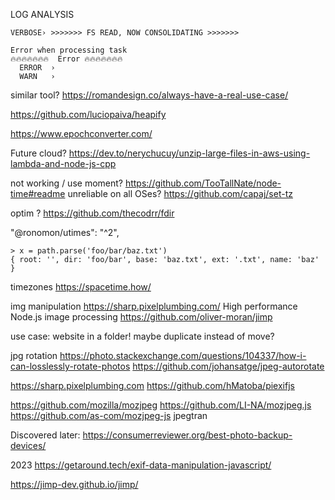 
LOG ANALYSIS
```
VERBOSE› >>>>>>> FS READ, NOW CONSOLIDATING >>>>>>>

Error when processing task
🔥🔥🔥🔥🔥🔥🔥  Error 🔥🔥🔥🔥🔥🔥🔥
  ERROR  ›
  WARN   ›
```

similar tool? https://romandesign.co/always-have-a-real-use-case/

https://github.com/luciopaiva/heapify

https://www.epochconverter.com/


Future cloud?
https://dev.to/nerychucuy/unzip-large-files-in-aws-using-lambda-and-node-js-cpp

not working / use moment? https://github.com/TooTallNate/node-time#readme
unreliable on all OSes? https://github.com/capaj/set-tz

optim ? https://github.com/thecodrr/fdir

"@ronomon/utimes": "^2",


```
> x = path.parse('foo/bar/baz.txt')
{ root: '', dir: 'foo/bar', base: 'baz.txt', ext: '.txt', name: 'baz' }
```

timezones  https://spacetime.how/

img manipulation
   https://sharp.pixelplumbing.com/ High performance Node.js image processing
   https://github.com/oliver-moran/jimp

use case: website in a folder! maybe duplicate instead of move?

jpg rotation
https://photo.stackexchange.com/questions/104337/how-i-can-losslessly-rotate-photos
https://github.com/johansatge/jpeg-autorotate

https://sharp.pixelplumbing.com
https://github.com/hMatoba/piexifjs

https://github.com/mozilla/mozjpeg
https://github.com/LI-NA/mozjpeg.js
https://github.com/as-com/mozjpeg-js
jpegtran

Discovered later: https://consumerreviewer.org/best-photo-backup-devices/


2023 https://getaround.tech/exif-data-manipulation-javascript/

https://jimp-dev.github.io/jimp/
